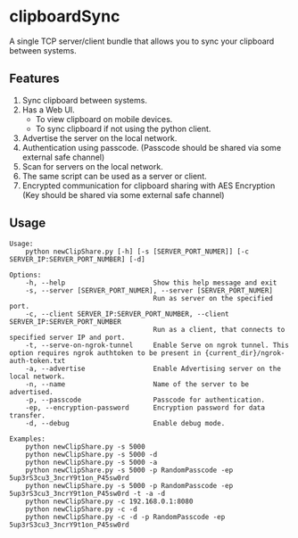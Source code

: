 # clipboardSync

A single TCP server/client bundle that allows you to sync your clipboard between systems.

## Features
1. Sync clipboard between systems.
2. Has a Web UI.
    - To view clipboard on mobile devices.
    - To sync clipboard if not using the python client.
2. Advertise the server on the local network.
3. Authentication using passcode. (Passcode should be shared via some external safe channel)
5. Scan for servers on the local network.
6. The same script can be used as a server or client.
7. Encrypted communication for clipboard sharing with AES Encryption (Key should be shared via some external safe channel)

## Usage

    Usage: 
        python newClipShare.py [-h] [-s [SERVER_PORT_NUMER]] [-c SERVER_IP:SERVER_PORT_NUMBER] [-d]

    Options:
        -h, --help                      Show this help message and exit
        -s, --server [SERVER_PORT_NUMER], --server [SERVER_PORT_NUMER]
                                        Run as server on the specified port.
        -c, --client SERVER_IP:SERVER_PORT_NUMBER, --client SERVER_IP:SERVER_PORT_NUMBER
                                        Run as a client, that connects to specified server IP and port.
        -t, --serve-on-ngrok-tunnel     Enable Serve on ngrok tunnel. This option requires ngrok authtoken to be present in {current_dir}/ngrok-auth-token.txt
        -a, --advertise                 Enable Advertising server on the local network.
        -n, --name                      Name of the server to be advertised.
        -p, --passcode                  Passcode for authentication.
        -ep, --encryption-password      Encryption password for data transfer.
        -d, --debug                     Enable debug mode.

    Examples:
        python newClipShare.py -s 5000
        python newClipShare.py -s 5000 -d
        python newClipShare.py -s 5000 -a
        python newClipShare.py -s 5000 -p RandomPasscode -ep 5up3rS3cu3_3ncrY9t1on_P45sw0rd
        python newClipShare.py -s 5000 -p RandomPasscode -ep 5up3rS3cu3_3ncrY9t1on_P45sw0rd -t -a -d
        python newClipShare.py -c 192.168.0.1:8080
        python newClipShare.py -c -d
        python newClipShare.py -c -d -p RandomPasscode -ep 5up3rS3cu3_3ncrY9t1on_P45sw0rd


